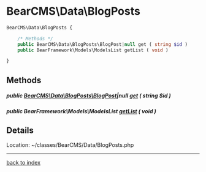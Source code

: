 # BearCMS\Data\BlogPosts

```php
BearCMS\Data\BlogPosts {

	/* Methods */
	public BearCMS\Data\BlogPosts\BlogPost|null get ( string $id )
	public BearFramework\Models\ModelsList getList ( void )

}
```

## Methods

##### public [BearCMS\Data\BlogPosts\BlogPost](bearcms.data.blogposts.blogpost.class.md)|null [get](bearcms.data.blogposts.get.method.md) ( string $id )

##### public BearFramework\Models\ModelsList [getList](bearcms.data.blogposts.getlist.method.md) ( void )

## Details

Location: ~/classes/BearCMS/Data/BlogPosts.php

---

[back to index](index.md)

